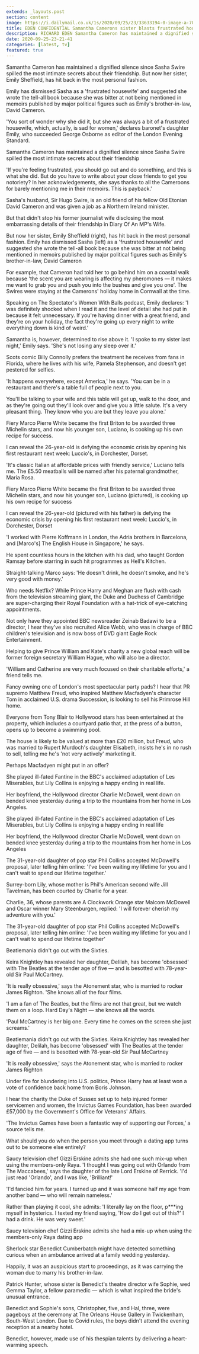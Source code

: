 ```yaml
---
extends: _layouts.post
section: content
image: https://i.dailymail.co.uk/1s/2020/09/25/23/33633194-0-image-a-70_1601071417340.jpg 
title: EDEN CONFIDENTIAL Samantha Camerons sister blasts frustrated housewife Sasha Swire 
description: RICHARD EDEN Samantha Cameron has maintained a dignified silence since Sasha Swire spilled the most intimate secrets about their friendship. But now her sister, Emily Sheffield, has hit back in the most personal fashion. 
date: 2020-09-25-23-21-41 
categories: [latest, tv] 
featured: true 
--- 
```

Samantha Cameron has maintained a dignified silence since Sasha Swire spilled the most intimate secrets about their friendship. But now her sister, Emily Sheffield, has hit back in the most personal fashion.

Emily has dismissed Sasha as a 'frustrated housewife' and suggested she wrote the tell-all book because she was bitter at not being mentioned in memoirs published by major political figures such as Emily's brother-in-law, David Cameron.

'You sort of wonder why she did it, but she was always a bit of a frustrated housewife, which, actually, is sad for women,' declares baronet's daughter Emily, who succeeded George Osborne as editor of the London Evening Standard.

Samantha Cameron has maintained a dignified silence since Sasha Swire spilled the most intimate secrets about their friendship

'If you're feeling frustrated, you should go out and do something, and this is what she did. But do you have to write about your close friends to get you notoriety? In her acknowledgements, she says thanks to all the Cameroons for barely mentioning me in their memoirs. This is payback.'

Sasha's husband, Sir Hugo Swire, is an old friend of his fellow Old Etonian David Cameron and was given a job as a Northern Ireland minister. 

But that didn't stop his former journalist wife disclosing the most embarrassing details of their friendship in Diary Of An MP's Wife. 

But now her sister, Emily Sheffield (right), has hit back in the most personal fashion. Emily has dismissed Sasha (left) as a 'frustrated housewife' and suggested she wrote the tell-all book because she was bitter at not being mentioned in memoirs published by major political figures such as Emily's brother-in-law, David Cameron

For example, that Cameron had told her to go behind him on a coastal walk because 'the scent you are wearing is affecting my pheromones — it makes me want to grab you and push you into the bushes and give you one'. The Swires were staying at the Camerons' holiday home in Cornwall at the time.

Speaking on The Spectator's Women With Balls podcast, Emily declares: 'I was definitely shocked when I read it and the level of detail she had put in because it felt unnecessary. If you're having dinner with a great friend, and they're on your holiday, the fact they're going up every night to write everything down is kind of weird.'

Samantha is, however, determined to rise above it. 'I spoke to my sister last night,' Emily says. 'She's not losing any sleep over it.'

Scots comic Billy Connolly prefers the treatment he receives from fans in Florida, where he lives with his wife, Pamela Stephenson, and doesn't get pestered for selfies.

'It happens everywhere, except America,' he says. 'You can be in a restaurant and there's a table full of people next to you. 

You'll be talking to your wife and this table will get up, walk to the door, and as they're going out they'll look over and give you a little salute. It's a very pleasant thing. They know who you are but they leave you alone.'

Fiery Marco Pierre White became the first Briton to be awarded three Michelin stars, and now his younger son, Luciano, is cooking up his own recipe for success.

I can reveal the 26-year-old is defying the economic crisis by opening his first restaurant next week: Luccio's, in Dorchester, Dorset.

'It's classic Italian at affordable prices with friendly service,' Luciano tells me. The £5.50 meatballs will be named after his paternal grandmother, Maria Rosa.

Fiery Marco Pierre White became the first Briton to be awarded three Michelin stars, and now his younger son, Luciano (pictured), is cooking up his own recipe for success

I can reveal the 26-year-old (pictured with his father) is defying the economic crisis by opening his first restaurant next week: Luccio's, in Dorchester, Dorset

'I worked with Pierre Koffmann in London, the Adria brothers in Barcelona, and [Marco's] The English House in Singapore,' he says. 

He spent countless hours in the kitchen with his dad, who taught Gordon Ramsay before starring in such hit programmes as Hell's Kitchen.

Straight-talking Marco says: 'He doesn't drink, he doesn't smoke, and he's very good with money.'

Who needs Netflix? While Prince Harry and Meghan are flush with cash from the television streaming giant, the Duke and Duchess of Cambridge are super-charging their Royal Foundation with a hat-trick of eye-catching appointments.

Not only have they appointed BBC newsreader Zeinab Badawi to be a director, I hear they've also recruited Alice Webb, who was in charge of BBC children's television and is now boss of DVD giant Eagle Rock Entertainment. 

Helping to give Prince William and Kate's charity a new global reach will be former foreign secretary William Hague, who will also be a director.

'William and Catherine are very much focused on their charitable efforts,' a friend tells me.

Fancy owning one of London's most spectacular party pads? I hear that PR supremo Matthew Freud, who inspired Matthew Macfadyen's character Tom in acclaimed U.S. drama Succession, is looking to sell his Primrose Hill home. 

Everyone from Tony Blair to Hollywood stars has been entertained at the property, which includes a courtyard patio that, at the press of a button, opens up to become a swimming pool.

The house is likely to be valued at more than £20 million, but Freud, who was married to Rupert Murdoch's daughter Elisabeth, insists he's in no rush to sell, telling me he's 'not very actively' marketing it.

Perhaps Macfadyen might put in an offer?

She played ill-fated Fantine in the BBC's acclaimed adaptation of Les Miserables, but Lily Collins is enjoying a happy ending in real life.

Her boyfriend, the Hollywood director Charlie McDowell, went down on bended knee yesterday during a trip to the mountains from her home in Los Angeles.

She played ill-fated Fantine in the BBC's acclaimed adaptation of Les Miserables, but Lily Collins is enjoying a happy ending in real life

Her boyfriend, the Hollywood director Charlie McDowell, went down on bended knee yesterday during a trip to the mountains from her home in Los Angeles

The 31-year-old daughter of pop star Phil Collins accepted McDowell's proposal, later telling him online: 'I've been waiting my lifetime for you and I can't wait to spend our lifetime together.'

Surrey-born Lily, whose mother is Phil's American second wife Jill Tavelman, has been courted by Charlie for a year. 

Charlie, 36, whose parents are A Clockwork Orange star Malcom McDowell and Oscar winner Mary Steenburgen, replied: 'I will forever cherish my adventure with you.'

The 31-year-old daughter of pop star Phil Collins accepted McDowell's proposal, later telling him online: 'I've been waiting my lifetime for you and I can't wait to spend our lifetime together'

Beatlemania didn't go out with the Sixties.

Keira Knightley has revealed her daughter, Delilah, has become 'obsessed' with The Beatles at the tender age of five — and is besotted with 78-year-old Sir Paul McCartney.

'It is really obsessive,' says the Atonement star, who is married to rocker James Righton. 'She knows all of the four films.

'I am a fan of The Beatles, but the films are not that great, but we watch them on a loop. Hard Day's Night — she knows all the words.

'Paul McCartney is her big one. Every time he comes on the screen she just screams.'

Beatlemania didn't go out with the Sixties. Keira Knightley has revealed her daughter, Delilah, has become 'obsessed' with The Beatles at the tender age of five — and is besotted with 78-year-old Sir Paul McCartney

'It is really obsessive,' says the Atonement star, who is married to rocker James Righton

Under fire for blundering into U.S. politics, Prince Harry has at least won a vote of confidence back home from Boris Johnson. 

I hear the charity the Duke of Sussex set up to help injured former servicemen and women, the Invictus Games Foundation, has been awarded £57,000 by the Government's Office for Veterans' Affairs. 

'The Invictus Games have been a fantastic way of supporting our Forces,' a source tells me.

What should you do when the person you meet through a dating app turns out to be someone else entirely?

Saucy television chef Gizzi Erskine admits she had one such mix-up when using the members-only Raya. 'I thought I was going out with Orlando from The Maccabees,' says the daughter of the late Lord Erskine of Rerrick. 'I'd just read 'Orlando', and I was like, 'Brilliant!'

'I'd fancied him for years. I turned up and it was someone half my age from another band — who will remain nameless.'

Rather than playing it cool, she admits: 'I literally lay on the floor, p***ing myself in hysterics. I texted my friend saying, 'How do I get out of this?' I had a drink. He was very sweet.'

Saucy television chef Gizzi Erskine admits she had a mix-up when using the members-only Raya dating app 

Sherlock star Benedict Cumberbatch might have detected something curious when an ambulance arrived at a family wedding yesterday.

Happily, it was an auspicious start to proceedings, as it was carrying the woman due to marry his brother-in-law.

Patrick Hunter, whose sister is Benedict's theatre director wife Sophie, wed Gemma Taylor, a fellow paramedic — which is what inspired the bride's unusual entrance.

Benedict and Sophie's sons, Christopher, five, and Hal, three, were pageboys at the ceremony at The Orleans House Gallery in Twickenham, South-West London. Due to Covid rules, the boys didn't attend the evening reception at a nearby hotel.

Benedict, however, made use of his thespian talents by delivering a heart-warming speech. 


